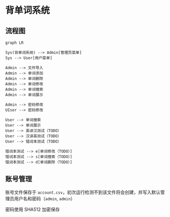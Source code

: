 # 背单词系统

## 流程图

```mermaid
graph LR

Sys(背单词系统) --> Admin[管理员菜单]
Sys --> User[用户菜单]

Admin --> 文件导入
Admin --> 单词添加
Admin --> 单词删除
Admin --> 单词修改
Admin --> 单词搜索
Admin --> 单词展示

Admin --> 密码修改
UIser --> 密码修改

User --> 单词搜索
User --> 单词展示
User --> 英译汉测试（TODO）
User --> 汉译英测试（TODO）
User --> 错词本测试（TODO）

错词本测试 --> e[单词修改（TODO）]
错词本测试 --> s[单词搜索（TODO）]
错词本测试 --> d[单词删除（TODO）]
```

## 账号管理

账号文件保存于 `account.csv`，初次运行检测不到该文件将会创建，并写入默认管理员用户名和密码（`admin`, `admin`）

密码使用 SHA512 加密保存
